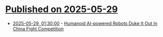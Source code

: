 # [Published on 2025-05-29](index.md)

* [2025-05-29, 01:30:00](https://soylentnews.org/article.pl?sid=25/05/27/2358202&from=rss) - [Humanoid AI-powered Robots Duke It Out In China Fight Competition](https://soylentnews.org/article.pl?sid=25/05/27/2358202&from=rss)
